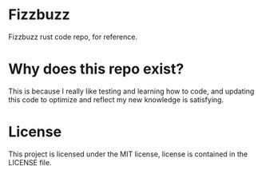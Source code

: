 # Fizzbuzz
Fizzbuzz rust code repo, for reference.

# Why does this repo exist?
This is because I really like testing and learning how to code, and updating this code to optimize and reflect my new knowledge is satisfying.

# License
This project is licensed under the MIT license, license is contained in the LICENSE file.
